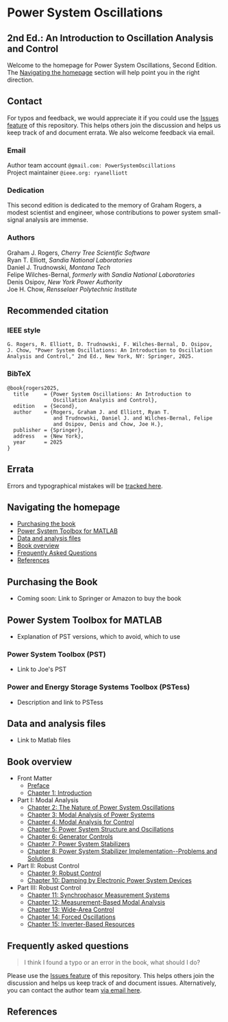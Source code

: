 # Power System Oscillations
## 2nd Ed.: An Introduction to Oscillation Analysis and Control

Welcome to the homepage for Power System Oscillations, Second
Edition. The [Navigating the homepage](#navigating) section will
help point you in the right direction.

## Contact
For typos and feedback, we would appreciate it if you could use the
[Issues feature](https://github.com/PowerSystemOscillations/PowerSystemOscillations.github.io/issues)
of this repository. This helps others join the discussion and helps
us keep track of and document errata. We also welcome feedback via
email.

### Email
Author team account `@gmail.com: PowerSystemOscillations`<br />
Project maintainer `@ieee.org: ryanelliott`

### Dedication
This second edition is dedicated to the memory of Graham Rogers, a
modest scientist and engineer, whose contributions to power system
small-signal analysis are immense.

### Authors
Graham J. Rogers, *Cherry Tree Scientific Software*<br />
Ryan T. Elliott, *Sandia National Laboratories*<br />
Daniel J. Trudnowski, *Montana Tech*<br />
Felipe Wilches-Bernal, *formerly with Sandia National Laboratories*<br />
Denis Osipov, *New York Power Authority*<br />
Joe H. Chow, *Rensselaer Polytechnic Institute*

## Recommended citation
<a id="citation"></a>

### IEEE style

    G. Rogers, R. Elliott, D. Trudnowski, F. Wilches-Bernal, D. Osipov,
    J. Chow, "Power System Oscillations: An Introduction to Oscillation
    Analysis and Control," 2nd Ed., New York, NY: Springer, 2025.

### BibTeX

    @book{rogers2025,
      title     = {Power System Oscillations: An Introduction to
                   Oscillation Analysis and Control},
      edition   = {Second},
      author    = {Rogers, Graham J. and Elliott, Ryan T.
                   and Trudnowski, Daniel J. and Wilches-Bernal, Felipe
                   and Osipov, Denis and Chow, Joe H.},
      publisher = {Springer},
      address   = {New York},
      year      = 2025
    }

## Errata
Errors and typographical mistakes will be [tracked here](errata.md).

## Navigating the homepage
<a id="navigating"></a>
- [Purchasing the book](#purchasing)
- [Power System Toolbox for MATLAB](#pst)
- [Data and analysis files](#data)
- [Book overview](#overview)
- [Frequently Asked Questions](#faq)
- [References](#references)

## Purchasing the Book
<a id="purchasing"></a>
+ Coming soon: Link to Springer or Amazon to buy the book

## Power System Toolbox for MATLAB
<a id="pst"></a>
+ Explanation of PST versions, which to avoid, which to use

### Power System Toolbox (PST)
+ Link to Joe's PST

### Power and Energy Storage Systems Toolbox (PSTess)
+ Description and link to PSTess

## Data and analysis files
<a id="data"></a>
+ Link to Matlab files

## Book overview
<a id="overview"></a>
- Front Matter
    - [Preface](chapters/preface.md)
    - [Chapter 1: Introduction](chapters/chapter1.md)
- Part I: Modal Analysis
    - [Chapter 2: The Nature of Power System Oscillations](chapters/chapter2.md)
    - [Chapter 3: Modal Analysis of Power Systems](chapters/chapter3.md)
    - [Chapter 4: Modal Analysis for Control](chapters/chapter4.md)
    - [Chapter 5: Power System Structure and Oscillations](chapters/chapter5.md)
    - [Chapter 6: Generator Controls](chapters/chapter6.md)
    - [Chapter 7: Power System Stabilizers](chapters/chapter7.md)
    - [Chapter 8: Power System Stabilizer Implementation--Problems and Solutions](chapters/chapter8.md)
- Part II: Robust Control
    - [Chapter 9: Robust Control](chapters/chapter9.md)
    - [Chapter 10: Damping by Electronic Power System Devices](chapters/chapter10.md)
- Part III: Robust Control
    - [Chapter 11: Synchrophasor Measurement Systems](chapters/chapter11.md)
    - [Chapter 12: Measurement-Based Modal Analysis](chapters/chapter12.md)
    - [Chapter 13: Wide-Area Control](chapters/chapter13.md)
    - [Chapter 14: Forced Oscillations](chapters/chapter14.md)
    - [Chapter 15: Inverter-Based Resources](chapters/chapter15.md)

## Frequently asked questions
<a id="faq"></a>

> I think I found a typo or an error in the book, what should I do?

Please use the
[Issues feature](https://github.com/PowerSystemOscillations/PowerSystemOscillations.github.io/issues)
of this repository. This helps others join the discussion and helps
us keep track of and document issues. Alternatively, you can contact
the author team [via email here](mailto:PowerSystemOscillations@gmail.com).

## References
<a id="references"></a>
